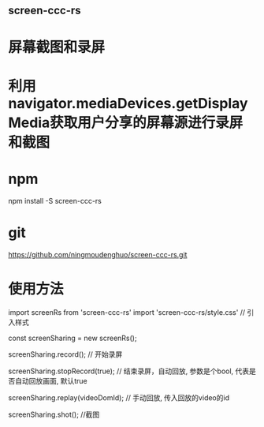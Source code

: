 ## screen-ccc-rs

# 屏幕截图和录屏

# 利用navigator.mediaDevices.getDisplayMedia获取用户分享的屏幕源进行录屏和截图

# npm
npm install -S screen-ccc-rs

# git
https://github.com/ningmoudenghuo/screen-ccc-rs.git

# 使用方法
import screenRs from 'screen-ccc-rs'
import 'screen-ccc-rs/style.css' // 引入样式

const screenSharing = new screenRs();

screenSharing.record(); // 开始录屏

screenSharing.stopRecord(true); // 结束录屏，自动回放, 参数是个bool, 代表是否自动回放画面, 默认true

screenSharing.replay(videoDomId); // 手动回放, 传入回放的video的id

screenSharing.shot(); //截图
